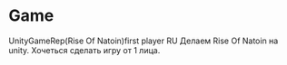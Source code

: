 # Game
UnityGameRep(Rise Of Natoin)first player
RU Делаем Rise Of Natoin на unity. Хочеться сделать игру от 1 лица.

